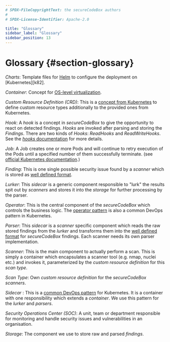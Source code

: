 ```yaml
---
# SPDX-FileCopyrightText: the secureCodeBox authors
#
# SPDX-License-Identifier: Apache-2.0

title: "Glossary"
sidebar_label: "Glossary"
sidebar_position: 13
---
```

# Glossary {#section-glossary}

_Charts_: Template files for [Helm][] to configure the deployment on [Kubernetes][k82].

_Container_: Concept for [OS-level virtualization][wiki-container].

_Custom Resource Definition (CRD)_: This is a [concept from Kubernetes][k8s-custom-resources] to define custom resource types additionally to the provided ones from Kubernetes. 

_Hook_: A _hook_ is a concept in _secureCodeBox_ to give the opportunity to react on detected findings. _Hooks_ are invoked after parsing and storing the _Findings_. There are two kinds of _Hooks_: _ReadHooks_ and _ReadWriteHooks_. See the [_hooks_ documentation](/docs/hooks) for more details.

_Job_: A Job creates one or more Pods and will continue to retry execution of the Pods until a specified number of them successfully terminate. (see [official Kubernetes documentation][k82-job-doc].)

_Finding_: This is one single possible security issue found by a _scanner_ which is stored as [well defined format](/docs/api/finding).

_Lurker_: This _sidecar_ is a generic component responsible to "lurk" the results spit out by _scanners_ and stores it into the _storage_ for further processing by the parser. 

_Operator_: This is the central component of the _secureCodeBox_ which controls the business logic. The [operator pattern][k82-operator] is also a common DevOps pattern in Kubernetes.

_Parser_: This _sidecar_ is a _scanner_ specific component which reads the raw stored findings from the _lurker_ and transforms them into the [well defined format](/docs/api/finding) for _secureCodeBox_ findings. Each scanner needs its own parser implementation. 

_Scanner_: This is the main component to actually perform a scan. This is simply a container which encapsulates a scanner tool (e.g. nmap, nuclei etc.) and invokes it, parameterized by the _custom resource definition_ for this _scan type_.

_Scan Type_: Own _custom resource definition_ for the _secureCodeBox_ _scanners_.

_Sidecar_ : This is a [common DevOps pattern][k8s-sidecar] for Kubernetes. It is a container with one responsibility which extends a _container_. We use this pattern for the _lurker_ and _parsers_.

_Security Operations Center (SOC)_: A unit, team or department responsible for monitoring and handle security issues and vulnerabilities in an organisation.

_Storage_: The component we use to store raw and parsed _findings_. 

[wiki-container]:         https://en.wikipedia.org/wiki/OS-level_virtualization
[helm]:                   https://helm.sh/                  
[k8s]:                    https://kubernetes.io/
[k8s-custom-resources]:   https://kubernetes.io/docs/concepts/extend-kubernetes/api-extension/custom-resources/
[k82-job-doc]:            https://kubernetes.io/docs/concepts/workloads/controllers/job/
[k82-operator]:           https://kubernetes.io/docs/concepts/extend-kubernetes/operator/
[k8s-sidecar]:            https://kubebyexample.com/en/learning-paths/operator-framework/kubernetes-api-fundamentals/side-car-pattern

